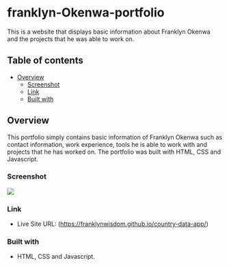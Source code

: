 # franklyn-Okenwa-portfolio

This is a website that displays basic information about Franklyn Okenwa and the projects that he was able to work on.

## Table of contents

- [Overview](#overview)
  - [Screenshot](#screenshot)
  - [Link](#link)
  - [Built with](#built-with)

## Overview
This portfolio simply contains basic information of Franklyn Okenwa such as contact information, work experience, tools he is able to work with and projects that he has worked on.
The portfolio was built with HTML, CSS and Javascript.

### Screenshot

![](https://github.com/franklynwisdom/country-data-app/blob/master/screenshots/country-data-app-screenshot-1.PNG)

### Link
- Live Site URL: (https://franklynwisdom.github.io/country-data-app/)

### Built with

- HTML, CSS and Javascript.

